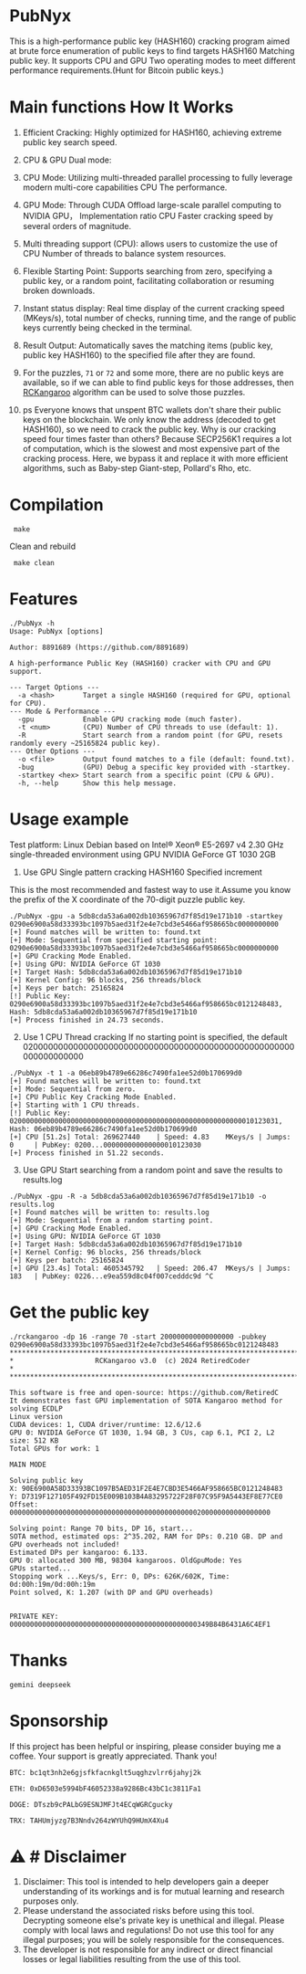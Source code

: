 # PubNyx

This is a high-performance public key (HASH160) cracking program aimed at brute force enumeration of public keys to find targets HASH160 Matching public key. It supports CPU and GPU Two operating modes to meet different performance requirements.(Hunt for Bitcoin public keys.)

# Main functions How It Works

1. Efficient Cracking: Highly optimized for HASH160, achieving extreme public key search speed.

2. CPU & GPU  Dual mode:

1. CPU  Mode: Utilizing multi-threaded parallel processing to fully leverage modern multi-core capabilities CPU  The performance.

2. GPU  Mode: Through CUDA  Offload large-scale parallel computing to NVIDIA GPU， Implementation ratio CPU  Faster cracking speed by several orders of magnitude.

3. Multi threading support (CPU): allows users to customize the use of CPU  Number of threads to balance system resources.

4. Flexible Starting Point: Supports searching from zero, specifying a public key, or a random point, facilitating collaboration or resuming broken downloads.

5. Instant status display: Real time display of the current cracking speed (MKeys/s), total number of checks, running time, and the range of public keys currently being checked in the terminal.

6. Result Output: Automatically saves the matching items (public key, public key HASH160) to the specified file after they are found.

7. For the puzzles, ```71``` or ```72``` and some more, there are no public keys are available, so if we can able to find public keys for those addresses, then [RCKangaroo](https://github.com/RetiredC/RCKangaroo) algorithm can be used to solve those puzzles.

8. ps Everyone knows that unspent BTC wallets don't share their public keys on the blockchain. We only know the address (decoded to get HASH160), so we need to crack the public key. Why is our cracking speed four times faster than others? Because SECP256K1 requires a lot of computation, which is the slowest and most expensive part of the cracking process. Here, we bypass it and replace it with more efficient algorithms, such as Baby-step Giant-step, Pollard's Rho, etc.

# Compilation
```
 make
```
Clean and rebuild
```
 make clean
```
# Features
```
./PubNyx -h
Usage: PubNyx [options]

Author: 8891689 (https://github.com/8891689)

A high-performance Public Key (HASH160) cracker with CPU and GPU support.

--- Target Options ---
  -a <hash>       Target a single HASH160 (required for GPU, optional for CPU).
--- Mode & Performance ---
  -gpu            Enable GPU cracking mode (much faster).
  -t <num>        (CPU) Number of CPU threads to use (default: 1).
  -R              Start search from a random point (for GPU, resets randomly every ~25165824 public key).
--- Other Options ---
  -o <file>       Output found matches to a file (default: found.txt).
  -bug            (GPU) Debug a specific key provided with -startkey.
  -startkey <hex> Start search from a specific point (CPU & GPU).
  -h, --help      Show this help message.
```
# Usage example

Test platform: Linux Debian based on Intel® Xeon® E5-2697 v4 2.30 GHz single-threaded environment using GPU NVIDIA GeForce GT 1030 2GB

1. Use GPU  Single pattern cracking HASH160 Specified increment

This is the most recommended and fastest way to use it.Assume you know the prefix of the X coordinate of the 70-digit puzzle public key.
```
./PubNyx -gpu -a 5db8cda53a6a002db10365967d7f85d19e171b10 -startkey 0290e6900a58d33393bc1097b5aed31f2e4e7cbd3e5466af958665bc0000000000
[+] Found matches will be written to: found.txt
[+] Mode: Sequential from specified starting point: 0290e6900a58d33393bc1097b5aed31f2e4e7cbd3e5466af958665bc0000000000
[+] GPU Cracking Mode Enabled.
[+] Using GPU: NVIDIA GeForce GT 1030
[+] Target Hash: 5db8cda53a6a002db10365967d7f85d19e171b10
[+] Kernel Config: 96 blocks, 256 threads/block
[+] Keys per batch: 25165824
[!] Public Key: 0290e6900a58d33393bc1097b5aed31f2e4e7cbd3e5466af958665bc0121248483, Hash: 5db8cda53a6a002db10365967d7f85d19e171b10
[+] Process finished in 24.73 seconds.
```
2. Use 1 CPU  Thread cracking If no starting point is specified, the default 020000000000000000000000000000000000000000000000000000000000000000
```
./PubNyx -t 1 -a 06eb89b4789e66286c7490fa1ee52d0b170699d0
[+] Found matches will be written to: found.txt
[+] Mode: Sequential from zero.
[+] CPU Public Key Cracking Mode Enabled.
[+] Starting with 1 CPU threads.
[!] Public Key: 020000000000000000000000000000000000000000000000000000000010123031, Hash: 06eb89b4789e66286c7490fa1ee52d0b170699d0
[+] CPU [51.2s] Total: 269627440    | Speed: 4.83    MKeys/s | Jumps: 0     | PubKey: 0200...000000000000000010123030    
[+] Process finished in 51.22 seconds.

```
3. Use GPU  Start searching from a random point and save the results to results.log
```
./PubNyx -gpu -R -a 5db8cda53a6a002db10365967d7f85d19e171b10 -o results.log
[+] Found matches will be written to: results.log
[+] Mode: Sequential from a random starting point.
[+] GPU Cracking Mode Enabled.
[+] Using GPU: NVIDIA GeForce GT 1030
[+] Target Hash: 5db8cda53a6a002db10365967d7f85d19e171b10
[+] Kernel Config: 96 blocks, 256 threads/block
[+] Keys per batch: 25165824
[+] GPU [23.4s] Total: 4605345792   | Speed: 206.47  MKeys/s | Jumps: 183   | PubKey: 0226...e9ea559d8c04f007cedddc9d ^C
```

# Get the public key
```
./rckangaroo -dp 16 -range 70 -start 200000000000000000 -pubkey 0290e6900a58d33393bc1097b5aed31f2e4e7cbd3e5466af958665bc0121248483
********************************************************************************
*                    RCKangaroo v3.0  (c) 2024 RetiredCoder                    *
********************************************************************************

This software is free and open-source: https://github.com/RetiredC
It demonstrates fast GPU implementation of SOTA Kangaroo method for solving ECDLP
Linux version
CUDA devices: 1, CUDA driver/runtime: 12.6/12.6
GPU 0: NVIDIA GeForce GT 1030, 1.94 GB, 3 CUs, cap 6.1, PCI 2, L2 size: 512 KB
Total GPUs for work: 1

MAIN MODE

Solving public key
X: 90E6900A58D33393BC1097B5AED31F2E4E7CBD3E5466AF958665BC0121248483
Y: D7319F127105F492FD15E009B103B4A83295722F28F07C95F9A5443EF8E77CE0
Offset: 0000000000000000000000000000000000000000000000200000000000000000

Solving point: Range 70 bits, DP 16, start...
SOTA method, estimated ops: 2^35.202, RAM for DPs: 0.210 GB. DP and GPU overheads not included!
Estimated DPs per kangaroo: 6.133.
GPU 0: allocated 300 MB, 98304 kangaroos. OldGpuMode: Yes
GPUs started...
Stopping work ...Keys/s, Err: 0, DPs: 626K/602K, Time: 0d:00h:19m/0d:00h:19m
Point solved, K: 1.207 (with DP and GPU overheads)


PRIVATE KEY: 0000000000000000000000000000000000000000000000349B84B6431A6C4EF1

```
# Thanks
```
gemini deepseek
```

# Sponsorship
If this project has been helpful or inspiring, please consider buying me a coffee. Your support is greatly appreciated. Thank you!
```
BTC: bc1qt3nh2e6gjsfkfacnkglt5uqghzvlrr6jahyj2k

ETH: 0xD6503e5994bF46052338a9286Bc43bC1c3811Fa1

DOGE: DTszb9cPALbG9ESNJMFJt4ECqWGRCgucky

TRX: TAHUmjyzg7B3Nndv264zWYUhQ9HUmX4Xu4
```
# ⚠️ # Disclaimer
1. Disclaimer: This tool is intended to help developers gain a deeper understanding of its workings and is for mutual learning and research purposes only.
2. Please understand the associated risks before using this tool. Decrypting someone else's private key is unethical and illegal. Please comply with local laws and regulations! Do not use this tool for any illegal purposes; you will be solely responsible for the consequences.
3. The developer is not responsible for any indirect or direct financial losses or legal liabilities resulting from the use of this tool.

